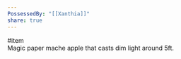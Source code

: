 ```yaml
---  
PossessedBy: "[[Xanthia]]"  
share: true  
---  
```

#item   
Magic paper mache apple that casts dim light around 5ft.